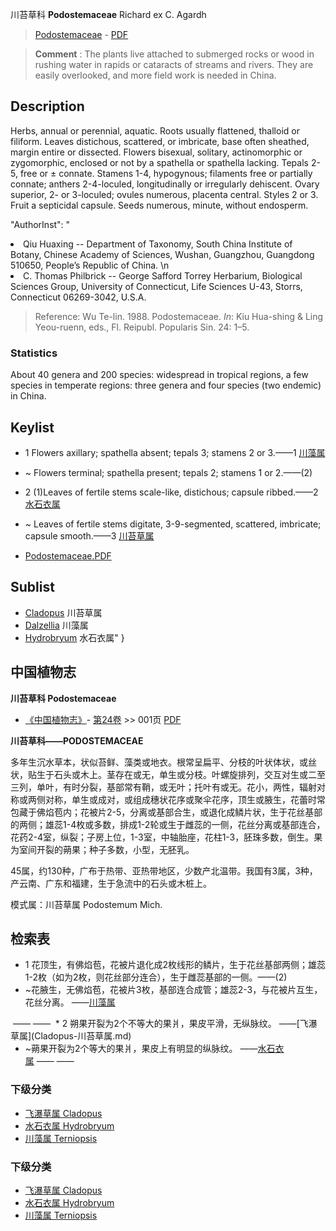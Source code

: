 川苔草科 **Podostemaceae** Richard ex C. Agardh

> [Podostemaceae](http://www.iplant.cn/info/Podostemaceae?t=foc) - [PDF](http://www.iplant.cn/foc/pdf/Podostemaceae.pdf)


> **Comment** : 
> The plants live attached to submerged rocks or wood in rushing water in rapids or cataracts of streams and rivers. They are easily overlooked, and more field work is needed in China.

## Description

Herbs, annual or perennial, aquatic. Roots usually flattened, thalloid or filiform. Leaves distichous, scattered, or imbricate, base often sheathed, margin entire or dissected. Flowers bisexual, solitary, actinomorphic or zygomorphic, enclosed or not by a spathella or spathella lacking. Tepals 2-5, free or ± connate. Stamens 1-4, hypogynous; filaments free or partially connate; anthers 2-4-loculed, longitudinally or irregularly dehiscent. Ovary superior, 2- or 3-loculed; ovules numerous, placenta central. Styles 2 or 3. Fruit a septicidal capsule. Seeds numerous, minute, without endosperm.

  "AuthorInst": "
<li>Qiu Huaxing --  Department of Taxonomy, South China Institute of Botany, Chinese Academy of Sciences, Wushan, Guangzhou, Guangdong 510650, People’s Republic of China.&#x0D;\n<li>C. Thomas Philbrick --  George Safford Torrey Herbarium, Biological Sciences Group, University of Connecticut, Life Sciences U-43, Storrs, Connecticut 06269-3042, U.S.A.


> Reference: 
> Wu Te-lin. 1988. Podostemaceae. *In*: Kiu Hua-shing & Ling Yeou-ruenn, eds., Fl. Reipubl. Popularis Sin. 24: 1–5.

### Statistics
About 40 genera and 200 species: widespread in tropical regions, a few species in temperate regions: three genera and four species (two endemic) in China.


## Keylist

* 1 Flowers axillary; spathella absent; tepals 3; stamens 2 or 3.——1  [川藻属](http://www.iplant.cn/info/Dalzellia?t=foc)
* ~ Flowers terminal; spathella present; tepals 2; stamens 1 or 2.——(2)

* 2 (1)Leaves of fertile stems scale-like, distichous; capsule ribbed.——2  [水石衣属](http://www.iplant.cn/info/Hydrobryum?t=foc)
* ~ Leaves of fertile stems digitate, 3-9-segmented, scattered, imbricate; capsule smooth.——3  [川苔草属](http://www.iplant.cn/info/Cladopus?t=foc)


* [Podostemaceae.PDF](http://www.iplant.cn/foc/pdf/Podostemaceae.pdf)

## Sublist

* [Cladopus](http://www.iplant.cn/info/Cladopus?t=foc)
 川苔草属
* [Dalzellia](http://www.iplant.cn/info/Dalzellia?t=foc)
 川藻属
* [Hydrobryum](http://www.iplant.cn/info/Hydrobryum?t=foc) 水石衣属"
}
## 中国植物志

**川苔草科 Podostemaceae**

* [《中国植物志》](http://www.iplant.cn/frps)- [第24卷](http://www.iplant.cn/frps/vol/24) >> 001页 [PDF](http://www.iplant.cn/frps/pdf/24/001z.pdf)


**川苔草科——PODOSTEMACEAE**

多年生沉水草本，状似苔鲜、藻类或地衣。根常呈扁平、分枝的叶状体状，或丝状，贴生于石头或木上。茎存在或无，单生或分枝。叶螺旋排列，交互对生或二至三列，单叶，有时分裂，基部常有鞘，或无叶；托叶有或无。花小，两性，辐射对称或两侧对称，单生或成对，或组成穗状花序或聚伞花序，顶生或腋生，花蕾时常包藏于佛焰苞内；花被片2-5，分离或基部合生，或退化成鳞片状，生于花丝基部的两侧；雄蕊1-4枚或多数，排成1-2轮或生于雌蕊的一侧，花丝分离或基部连合，花药2-4室，纵裂；子房上位，1-3室，中轴胎座，花柱1-3，胚珠多数，倒生。果为室间开裂的蒴果；种子多数，小型，无胚乳。

45属，约130种，广布于热带、亚热带地区，少数产北温带。我国有3属，3种，产云南、广东和福建，生于急流中的石头或木桩上。

模式属：川苔草属 Podostemum Mich.

## 检索表

* 1 花顶生，有佛焰苞，花被片退化成2枚线形的鳞片，生于花丝基部两侧；雄蕊1-2枚（如为2枚，则花丝部分连合），生于雌蕊基部的一侧。——(2)
* ~花腋生，无佛焰苞，花被片3枚，基部连合成管；雄蕊2-3，与花被片互生，花丝分离。 ——[川藻属](http://www.iplant.cn/info/Terniopsis?t=z)
</td></tr><tr><td>&nbsp;——&nbsp;——&nbsp;</td></tr>
* 2 朔果开裂为2个不等大的果爿，果皮平滑，无纵脉纹。 ——[飞瀑草属](Cladopus-川苔草属.md)

* ~蒴果开裂为2个等大的果爿，果皮上有明显的纵脉纹。 ——[水石衣属](http://www.iplant.cn/info/Hydrobryum?t=z)</td></tr><tr><td>&nbsp;——&nbsp;——&nbsp;</td></tr>
### 下级分类
* [飞瀑草属  Cladopus](Cladopus-川苔草属.md)
* [水石衣属  Hydrobryum](http://www.iplant.cn/info/Hydrobryum?t=z)
* [川藻属  Terniopsis](http://www.iplant.cn/info/Terniopsis?t=z)

### 下级分类
* [飞瀑草属  Cladopus](http://www.iplant.cn/info/sp/Cladopus?t=z)
* [水石衣属  Hydrobryum](http://www.iplant.cn/info/sp/Hydrobryum?t=z)
* [川藻属  Terniopsis](http://www.iplant.cn/info/sp/Terniopsis?t=z)
